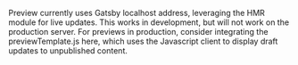 Preview currently uses Gatsby localhost address, leveraging the HMR module for live updates. This works in development, but will not work on the production server. For previews in production, consider integrating the previewTemplate.js here, which uses the Javascript client to display draft updates to unpublished content.
